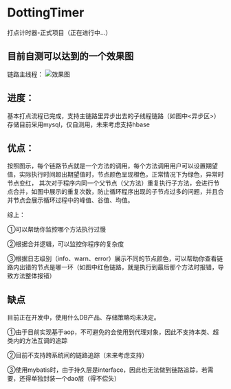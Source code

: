 # DottingTimer
打点计时器-正式项目（正在进行中...）

## 目前自测可以达到的一个效果图
链路主线程：
![效果图](https://github.com/sunqinwen/DottingTimer/blob/master/client/src/main/resources/static/test/images/index_01.png)

## 进度：
基本打点流程已完成，支持主链路里异步出去的子线程链路（如图中<异步区>）
存储目前采用mysql，仅自测用，未来考虑支持hbase

## 优点：
按照图示，每个链路节点就是一个方法的调用，每个方法调用用户可以设置期望值，实际执行时间超出期望值时，节点颜色呈现橙色，正常情况下为绿色，异常时节点变红，
其次对于程序内同一个父节点（父方法）重复执行子方法，会进行节点合并，如图中展示的重复次数，防止循环程序出现的子节点过多的问题，并且合并节点会展示循环过程中的峰值、谷值、均值。

综上：

①可以帮助你监控哪个方法执行过慢

②根据合并逻辑，可以监控你程序的复杂度

③根据日志级别（info、warn、error）展示不同的节点颜色，可以帮助你查看链路内出错的节点是哪一环（如图中红色链路，就是执行到最后那个方法时报错，导致方法整体报错）

## 缺点
目前正在开发中，使用什么DB产品、存储策略均未决定。

①由于目前实现基于aop，不可避免的会使用到代理对象，因此不支持本类、超类内的方法互调的追踪

②目前不支持跨系统间的链路追踪（未来考虑支持）

③使用mybatis时，由于持久层是interface，因此也无法做到链路追踪，若需要，还得单独封装一个dao层（得不偿失）
